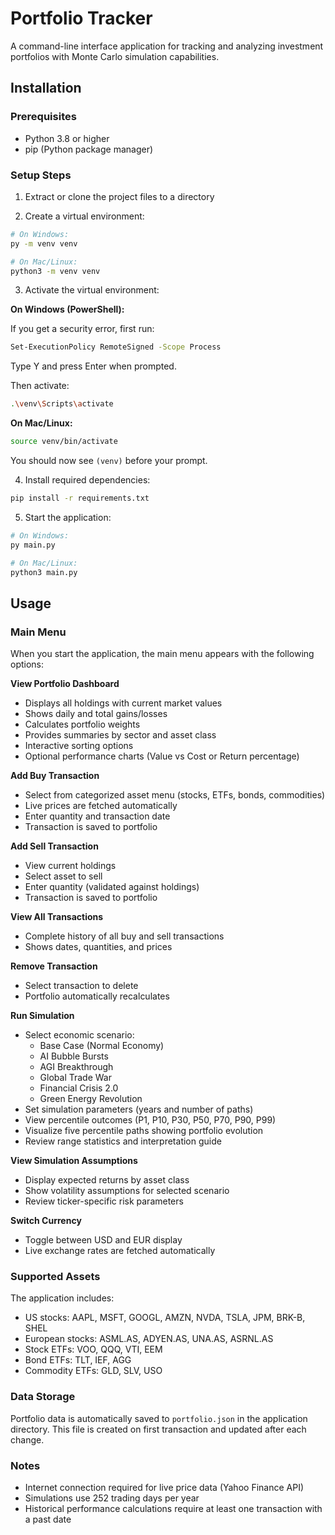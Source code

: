 # Portfolio Tracker

A command-line interface application for tracking and analyzing investment portfolios with Monte Carlo simulation capabilities.

## Installation

### Prerequisites
- Python 3.8 or higher
- pip (Python package manager)

### Setup Steps

1. Extract or clone the project files to a directory

2. Create a virtual environment:
```bash
# On Windows:
py -m venv venv

# On Mac/Linux:
python3 -m venv venv
```

3. Activate the virtual environment:

**On Windows (PowerShell):**

If you get a security error, first run:
```bash
Set-ExecutionPolicy RemoteSigned -Scope Process
```
Type Y and press Enter when prompted.

Then activate:
```bash
.\venv\Scripts\activate
```

**On Mac/Linux:**
```bash
source venv/bin/activate
```

You should now see `(venv)` before your prompt.

4. Install required dependencies:
```bash
pip install -r requirements.txt
```

5. Start the application:
```bash
# On Windows:
py main.py

# On Mac/Linux:
python3 main.py
```

## Usage

### Main Menu

When you start the application, the main menu appears with the following options:

**View Portfolio Dashboard**
- Displays all holdings with current market values
- Shows daily and total gains/losses
- Calculates portfolio weights
- Provides summaries by sector and asset class
- Interactive sorting options
- Optional performance charts (Value vs Cost or Return percentage)

**Add Buy Transaction**
- Select from categorized asset menu (stocks, ETFs, bonds, commodities)
- Live prices are fetched automatically
- Enter quantity and transaction date
- Transaction is saved to portfolio

**Add Sell Transaction**
- View current holdings
- Select asset to sell
- Enter quantity (validated against holdings)
- Transaction is saved to portfolio

**View All Transactions**
- Complete history of all buy and sell transactions
- Shows dates, quantities, and prices

**Remove Transaction**
- Select transaction to delete
- Portfolio automatically recalculates

**Run Simulation**
- Select economic scenario:
  - Base Case (Normal Economy)
  - AI Bubble Bursts
  - AGI Breakthrough
  - Global Trade War
  - Financial Crisis 2.0
  - Green Energy Revolution
- Set simulation parameters (years and number of paths)
- View percentile outcomes (P1, P10, P30, P50, P70, P90, P99)
- Visualize five percentile paths showing portfolio evolution
- Review range statistics and interpretation guide

**View Simulation Assumptions**
- Display expected returns by asset class
- Show volatility assumptions for selected scenario
- Review ticker-specific risk parameters

**Switch Currency**
- Toggle between USD and EUR display
- Live exchange rates are fetched automatically

### Supported Assets

The application includes:
- US stocks: AAPL, MSFT, GOOGL, AMZN, NVDA, TSLA, JPM, BRK-B, SHEL
- European stocks: ASML.AS, ADYEN.AS, UNA.AS, ASRNL.AS
- Stock ETFs: VOO, QQQ, VTI, EEM
- Bond ETFs: TLT, IEF, AGG
- Commodity ETFs: GLD, SLV, USO

### Data Storage

Portfolio data is automatically saved to `portfolio.json` in the application directory. This file is created on first transaction and updated after each change.

### Notes

- Internet connection required for live price data (Yahoo Finance API)
- Simulations use 252 trading days per year
- Historical performance calculations require at least one transaction with a past date
